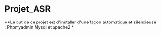 # Projet_ASR
**Le but de ce projet est d'installer d'une façon automatique et silencieuse : Phpmyadmin Mysql et apache2 * 
